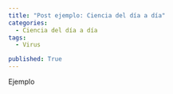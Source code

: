 ```yaml
---
title: "Post ejemplo: Ciencia del día a día"
categories:
  - Ciencia del día a día
tags:
  - Virus

published: True
---
```

Ejemplo
